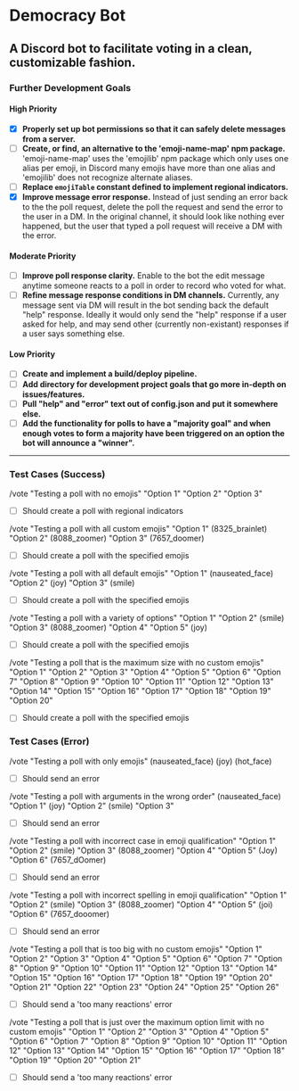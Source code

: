 # Democracy Bot
A Discord bot to facilitate voting in a clean, customizable fashion.
---
### Further Development Goals
#### High Priority
- [x] **Properly set up bot permissions so that it can safely delete messages from a server.**
- [ ] **Create, or find, an alternative to the 'emoji-name-map' npm package.** 'emoji-name-map' uses the 'emojilib' npm package which only uses one alias per emoji, in Discord many emojis have more than one alias and 'emojilib' does not recognize alternate aliases.
- [ ] **Replace `emojiTable` constant defined to implement regional indicators.**
- [x] **Improve message error response.** Instead of just sending an error back to the the poll request, delete the poll the request and send the error to the user in a DM. In the original channel, it should look like nothing ever happened, but the user that typed a poll request will receive a DM with the error.
#### Moderate Priority
- [ ] **Improve poll response clarity.** Enable to the bot the edit message anytime someone reacts to a poll in order to record who voted for what.
- [ ] **Refine message response conditions in DM channels.** Currently, any message sent via DM will result in the bot sending back the default "help" response. Ideally it would only send the "help" response if a user asked for help, and may send other (currently non-existant) responses if a user says something else.
#### Low Priority
- [ ] **Create and implement a build/deploy pipeline.**
- [ ] **Add directory for development project goals that go more in-depth on issues/features.**
- [ ] **Pull "help" and "error" text out of config.json and put it somewhere else.**
- [ ] **Add the functionality for polls to have a "majority goal" and when enough votes to form a majority have been triggered on an option the bot will announce a "winner".**
---
### Test Cases (Success)
/vote "Testing a poll with no emojis" "Option 1" "Option 2" "Option 3"
- [ ] Should create a poll with regional indicators

/vote "Testing a poll with all custom emojis" "Option 1" (8325_brainlet) "Option 2" (8088_zoomer) "Option 3" (7657_doomer)
- [ ] Should create a poll with the specified emojis

/vote "Testing a poll with all default emojis" "Option 1" (nauseated_face) "Option 2" (joy) "Option 3" (smile)
- [ ] Should create a poll with the specified emojis

/vote "Testing a poll with a variety of options" "Option 1" "Option 2" (smile) "Option 3" (8088_zoomer) "Option 4" "Option 5" (joy)
- [ ] Should create a poll with the specified emojis

/vote "Testing a poll that is the maximum size with no custom emojis" "Option 1" "Option 2" "Option 3" "Option 4" "Option 5" "Option 6" "Option 7" "Option 8" "Option 9" "Option 10" "Option 11" "Option 12" "Option 13" "Option 14" "Option 15" "Option 16" "Option 17" "Option 18" "Option 19" "Option 20"
- [ ] Should create a poll with the specified emojis

### Test Cases (Error)
/vote "Testing a poll with only emojis" (nauseated_face) (joy) (hot_face)
- [ ] Should send an error

/vote "Testing a poll with arguments in the wrong order" (nauseated_face) "Option 1" (joy) "Option 2" (smile) "Option 3"
- [ ] Should send an error

/vote "Testing a poll with incorrect case in emoji qualification" "Option 1" "Option 2" (smile) "Option 3" (8088_zoomer) "Option 4" "Option 5" (Joy) "Option 6" (7657_dOomer)
- [ ] Should send an error

/vote "Testing a poll with incorrect spelling in emoji qualification" "Option 1" "Option 2" (smile) "Option 3" (8088_zoomer) "Option 4" "Option 5" (joi) "Option 6" (7657_dooomer)
- [ ] Should send an error

/vote "Testing a poll that is too big with no custom emojis" "Option 1" "Option 2" "Option 3" "Option 4" "Option 5" "Option 6" "Option 7" "Option 8" "Option 9" "Option 10" "Option 11" "Option 12" "Option 13" "Option 14" "Option 15" "Option 16" "Option 17" "Option 18" "Option 19" "Option 20" "Option 21" "Option 22" "Option 23" "Option 24" "Option 25" "Option 26"
- [ ] Should send a 'too many reactions' error

/vote "Testing a poll that is just over the maximum option limit with no custom emojis" "Option 1" "Option 2" "Option 3" "Option 4" "Option 5" "Option 6" "Option 7" "Option 8" "Option 9" "Option 10" "Option 11" "Option 12" "Option 13" "Option 14" "Option 15" "Option 16" "Option 17" "Option 18" "Option 19" "Option 20" "Option 21"
- [ ] Should send a 'too many reactions' error
